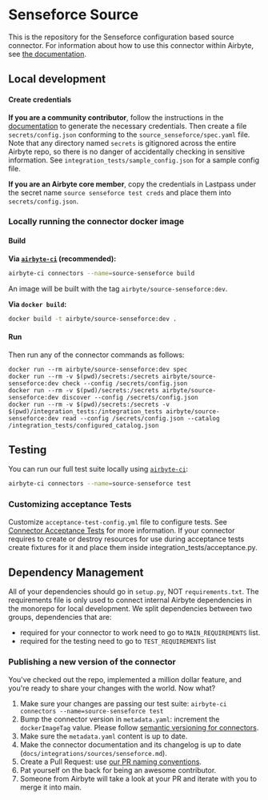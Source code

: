 # Senseforce Source

This is the repository for the Senseforce configuration based source connector.
For information about how to use this connector within Airbyte, see [the documentation](https://docs.airbyte.io/integrations/sources/senseforce).

## Local development

#### Create credentials

**If you are a community contributor**, follow the instructions in the [documentation](https://docs.airbyte.io/integrations/sources/senseforce)
to generate the necessary credentials. Then create a file `secrets/config.json` conforming to the `source_senseforce/spec.yaml` file.
Note that any directory named `secrets` is gitignored across the entire Airbyte repo, so there is no danger of accidentally checking in sensitive information.
See `integration_tests/sample_config.json` for a sample config file.

**If you are an Airbyte core member**, copy the credentials in Lastpass under the secret name `source senseforce test creds`
and place them into `secrets/config.json`.

### Locally running the connector docker image

#### Build

**Via [`airbyte-ci`](https://github.com/airbytehq/airbyte/blob/main/airbyte-ci/connectors/pipelines/README.md) (recommended):**

```bash
airbyte-ci connectors --name=source-senseforce build
```

An image will be built with the tag `airbyte/source-senseforce:dev`.

**Via `docker build`:**

```bash
docker build -t airbyte/source-senseforce:dev .
```

#### Run

Then run any of the connector commands as follows:

```
docker run --rm airbyte/source-senseforce:dev spec
docker run --rm -v $(pwd)/secrets:/secrets airbyte/source-senseforce:dev check --config /secrets/config.json
docker run --rm -v $(pwd)/secrets:/secrets airbyte/source-senseforce:dev discover --config /secrets/config.json
docker run --rm -v $(pwd)/secrets:/secrets -v $(pwd)/integration_tests:/integration_tests airbyte/source-senseforce:dev read --config /secrets/config.json --catalog /integration_tests/configured_catalog.json
```

## Testing

You can run our full test suite locally using [`airbyte-ci`](https://github.com/airbytehq/airbyte/blob/main/airbyte-ci/connectors/pipelines/README.md):

```bash
airbyte-ci connectors --name=source-senseforce test
```

### Customizing acceptance Tests

Customize `acceptance-test-config.yml` file to configure tests. See [Connector Acceptance Tests](https://docs.airbyte.com/connector-development/testing-connectors/connector-acceptance-tests-reference) for more information.
If your connector requires to create or destroy resources for use during acceptance tests create fixtures for it and place them inside integration_tests/acceptance.py.

## Dependency Management

All of your dependencies should go in `setup.py`, NOT `requirements.txt`. The requirements file is only used to connect internal Airbyte dependencies in the monorepo for local development.
We split dependencies between two groups, dependencies that are:

- required for your connector to work need to go to `MAIN_REQUIREMENTS` list.
- required for the testing need to go to `TEST_REQUIREMENTS` list

### Publishing a new version of the connector

You've checked out the repo, implemented a million dollar feature, and you're ready to share your changes with the world. Now what?

1. Make sure your changes are passing our test suite: `airbyte-ci connectors --name=source-senseforce test`
2. Bump the connector version in `metadata.yaml`: increment the `dockerImageTag` value. Please follow [semantic versioning for connectors](https://docs.airbyte.com/contributing-to-airbyte/resources/pull-requests-handbook/#semantic-versioning-for-connectors).
3. Make sure the `metadata.yaml` content is up to date.
4. Make the connector documentation and its changelog is up to date (`docs/integrations/sources/senseforce.md`).
5. Create a Pull Request: use [our PR naming conventions](https://docs.airbyte.com/contributing-to-airbyte/resources/pull-requests-handbook/#pull-request-title-convention).
6. Pat yourself on the back for being an awesome contributor.
7. Someone from Airbyte will take a look at your PR and iterate with you to merge it into main.
